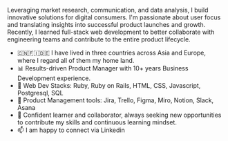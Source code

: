 Leveraging market research, communication, and data analysis, I build innovative solutions for digital consumers. I'm passionate about user focus and translating insights into successful product launches and growth. Recently, I learned full-stack web development to better collaborate with engineering teams and contribute to the entire product lifecycle.

- 🇨🇳🇫🇮🇩🇪 I have lived in three countries across Asia and Europe, where I regard all of them my home land.
- :bar_chart: Results-driven Product Manager with 10+ years Business Development experience.
- 🌱 Web Dev Stacks: Ruby, Ruby on Rails, HTML, CSS, Javascript, Postgresql, SQL
- :wrench: Product Management tools: Jira, Trello, Figma, Miro, Notion, Slack, Asana 
- 💞️ Confident learner and collaborator, always seeking new opportunities to contribute my skills and continuous learning mindset.
- 📫 I am happy to connect via Linkedin

<!---
cuilu-fan/cuilu-fan is a ✨ special ✨ repository because its `README.md` (this file) appears on your GitHub profile.
You can click the Preview link to take a look at your changes.
--->
